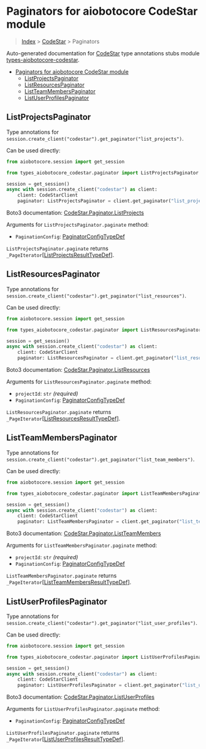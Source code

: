 <a id="paginators-for-aiobotocore-codestar-module"></a>

# Paginators for aiobotocore CodeStar module

> [Index](..) > [CodeStar](.) > Paginators

Auto-generated documentation for
[CodeStar](https://boto3.amazonaws.com/v1/documentation/api/latest/reference/services/codestar.html#CodeStar)
type annotations stubs module
[types-aiobotocore-codestar](https://pypi.org/project/types-aiobotocore-codestar/).

- [Paginators for aiobotocore CodeStar module](#paginators-for-aiobotocore-codestar-module)
  - [ListProjectsPaginator](#listprojectspaginator)
  - [ListResourcesPaginator](#listresourcespaginator)
  - [ListTeamMembersPaginator](#listteammemberspaginator)
  - [ListUserProfilesPaginator](#listuserprofilespaginator)

<a id="listprojectspaginator"></a>

## ListProjectsPaginator

Type annotations for
`session.create_client("codestar").get_paginator("list_projects")`.

Can be used directly:

```python
from aiobotocore.session import get_session

from types_aiobotocore_codestar.paginator import ListProjectsPaginator

session = get_session()
async with session.create_client("codestar") as client:
    client: CodeStarClient
    paginator: ListProjectsPaginator = client.get_paginator("list_projects")
```

Boto3 documentation:
[CodeStar.Paginator.ListProjects](https://boto3.amazonaws.com/v1/documentation/api/latest/reference/services/codestar.html#CodeStar.Paginator.ListProjects)

Arguments for `ListProjectsPaginator.paginate` method:

- `PaginationConfig`:
  [PaginatorConfigTypeDef](./type_defs.md#paginatorconfigtypedef)

`ListProjectsPaginator.paginate` returns
`_PageIterator`\[[ListProjectsResultTypeDef](./type_defs.md#listprojectsresulttypedef)\].

<a id="listresourcespaginator"></a>

## ListResourcesPaginator

Type annotations for
`session.create_client("codestar").get_paginator("list_resources")`.

Can be used directly:

```python
from aiobotocore.session import get_session

from types_aiobotocore_codestar.paginator import ListResourcesPaginator

session = get_session()
async with session.create_client("codestar") as client:
    client: CodeStarClient
    paginator: ListResourcesPaginator = client.get_paginator("list_resources")
```

Boto3 documentation:
[CodeStar.Paginator.ListResources](https://boto3.amazonaws.com/v1/documentation/api/latest/reference/services/codestar.html#CodeStar.Paginator.ListResources)

Arguments for `ListResourcesPaginator.paginate` method:

- `projectId`: `str` *(required)*
- `PaginationConfig`:
  [PaginatorConfigTypeDef](./type_defs.md#paginatorconfigtypedef)

`ListResourcesPaginator.paginate` returns
`_PageIterator`\[[ListResourcesResultTypeDef](./type_defs.md#listresourcesresulttypedef)\].

<a id="listteammemberspaginator"></a>

## ListTeamMembersPaginator

Type annotations for
`session.create_client("codestar").get_paginator("list_team_members")`.

Can be used directly:

```python
from aiobotocore.session import get_session

from types_aiobotocore_codestar.paginator import ListTeamMembersPaginator

session = get_session()
async with session.create_client("codestar") as client:
    client: CodeStarClient
    paginator: ListTeamMembersPaginator = client.get_paginator("list_team_members")
```

Boto3 documentation:
[CodeStar.Paginator.ListTeamMembers](https://boto3.amazonaws.com/v1/documentation/api/latest/reference/services/codestar.html#CodeStar.Paginator.ListTeamMembers)

Arguments for `ListTeamMembersPaginator.paginate` method:

- `projectId`: `str` *(required)*
- `PaginationConfig`:
  [PaginatorConfigTypeDef](./type_defs.md#paginatorconfigtypedef)

`ListTeamMembersPaginator.paginate` returns
`_PageIterator`\[[ListTeamMembersResultTypeDef](./type_defs.md#listteammembersresulttypedef)\].

<a id="listuserprofilespaginator"></a>

## ListUserProfilesPaginator

Type annotations for
`session.create_client("codestar").get_paginator("list_user_profiles")`.

Can be used directly:

```python
from aiobotocore.session import get_session

from types_aiobotocore_codestar.paginator import ListUserProfilesPaginator

session = get_session()
async with session.create_client("codestar") as client:
    client: CodeStarClient
    paginator: ListUserProfilesPaginator = client.get_paginator("list_user_profiles")
```

Boto3 documentation:
[CodeStar.Paginator.ListUserProfiles](https://boto3.amazonaws.com/v1/documentation/api/latest/reference/services/codestar.html#CodeStar.Paginator.ListUserProfiles)

Arguments for `ListUserProfilesPaginator.paginate` method:

- `PaginationConfig`:
  [PaginatorConfigTypeDef](./type_defs.md#paginatorconfigtypedef)

`ListUserProfilesPaginator.paginate` returns
`_PageIterator`\[[ListUserProfilesResultTypeDef](./type_defs.md#listuserprofilesresulttypedef)\].
